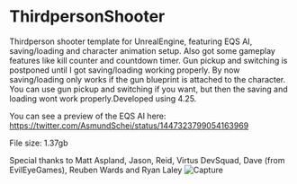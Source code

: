 # ThirdpersonShooter

Thirdperson shooter template for UnrealEngine, featuring EQS AI, saving/loading and character animation setup. Also got some gameplay 
features like kill counter and countdown timer. Gun pickup and switching is postponed until I got saving/loading working properly. By now saving/loading only works if the gun blueprint is attached to the character. You can use gun pickup and switching if you want, but then the saving and loading wont work properly.Developed using 4.25.

You can see a preview of the EQS AI here:
https://twitter.com/AsmundSchei/status/1447323799054163969



File size: 1.37gb


Special thanks to Matt Aspland, Jason, Reid, Virtus DevSquad, Dave (from EvilEyeGames), Reuben Wards and Ryan Laley
![Capture](https://user-images.githubusercontent.com/2607194/136602379-c7b6eca5-6730-4c80-93ae-8c4f3637ae2f.JPG)

